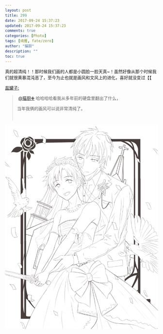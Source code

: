 ```yaml
---
layout: post
title: 299
date: 2017-09-24 15:37:23
updated: 2017-09-24 15:37:23
comments: true
categories: [Photo]
tags: [绮雁, fate/zero]
author: "猫厨"
description: ""
toc: true
---
```


<p>真的超清纯！！那时候我们画的人都是小圆脸一脸天真~！虽然好像从那个时候我们就很黄暴混沌恶了，至今为止也就是画风和文风上的进化，喜好就没变过【【</p> 
<p reblogfrom="reblogfrom"  ><a target="_blank" href="http://salt-shaker.lofter.com/post/17cd06_1138c07b"  >盐罐子:</a></p> 
<blockquote> 
 <p>&nbsp;<a target="_blank" loftermentionblogid="2372589" href="http://www.lofter.com/mentionredirect.do?blogId=2372589"  >@猫厨✙</a>&nbsp;哈哈哈哈看我从多年前的硬盘里翻出了什么，</p> 
 <p>当年我俩的画风可以说非常清纯了。</p> 
 <p><br /></p> 
</blockquote>

![](https://raw.githubusercontent.com/alicewish/meowchain247/master/img_eTF0RVlpZXR6YmhXNVRlV1doWFdkbWFDK0VNNUx1VG1vREtKVmNpRTN3VTBDalNzOFgyZEhBPT0.jpg)